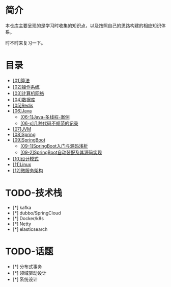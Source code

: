 # 简介

本仓库主要呈现的是学习时收集的知识点，以及按照自己的思路构建的相应知识体系。

时不时来复习一下。

# 目录

- [[01]算法](https://github.com/justtreee/blog/blob/master/%5B01%5D%E7%AE%97%E6%B3%95.md)
- [[02]操作系统](https://github.com/justtreee/blog/blob/master/%5B02%5D%E6%93%8D%E4%BD%9C%E7%B3%BB%E7%BB%9F.md)
- [[03]计算机网络](https://github.com/justtreee/blog/blob/master/%5B03%5D%E8%AE%A1%E7%AE%97%E6%9C%BA%E7%BD%91%E7%BB%9C.md)
- [[04]数据库](https://github.com/justtreee/blog/blob/master/%5B04%5D%E6%95%B0%E6%8D%AE%E5%BA%93.md)
- [[05]Redis](https://github.com/justtreee/blog/blob/master/%5B05%5DRedis.md)
- [[06]Java](https://github.com/justtreee/blog/blob/master/%5B06%5DJava.md)
  - [[06-1]Java-多线程-案例](https://github.com/justtreee/blog/blob/master/%5B06-1%5DJava多线程.md)
  - [[06-x]几种代码不规范的记录](https://github.com/justtreee/blog/blob/master/%5B06-x%5D%E5%87%A0%E7%A7%8D%E4%BB%A3%E7%A0%81%E4%B8%8D%E8%A7%84%E8%8C%83%E7%9A%84%E8%AE%B0%E5%BD%95.md)
- [[07]JVM](https://github.com/justtreee/blog/blob/master/%5B07%5DJVM.md)
- [[08]Spring](https://github.com/justtreee/blog/blob/master/%5B08%5DSpring.md)
- [[09]SpringBoot](https://github.com/justtreee/blog/blob/master/%5B09%5DSpringBoot.md)
  - [[09-1]SpringBoot入门与源码浅析](https://github.com/justtreee/blog/blob/master/%5B08-1%5DSpringBoot%E5%85%A5%E9%97%A8%E4%B8%8E%E6%BA%90%E7%A0%81%E6%B5%85%E6%9E%90.md)
  - [[09-2]SpringBoot自动装配及其源码实现](https://github.com/justtreee/blog/blob/master/%5B08-2%5DSpringBoot%E8%87%AA%E5%8A%A8%E8%A3%85%E9%85%8D%E5%8F%8A%E5%85%B6%E6%BA%90%E7%A0%81%E5%AE%9E%E7%8E%B0.md)
- [[10]设计模式](https://github.com/justtreee/blog/blob/master/%5B10%5D%E8%AE%BE%E8%AE%A1%E6%A8%A1%E5%BC%8F.md)
- [[11]Linux](https://github.com/justtreee/blog/blob/master/%5B11%5DLinux.md)
- [[12]微服务架构](https://github.com/justtreee/blog/blob/master/%5B12%5D%E5%BE%AE%E6%9C%8D%E5%8A%A1%E6%9E%B6%E6%9E%84.md)

# TODO-技术栈
- [*] kafka
- [*] dubbo/SpringCloud
- [*] Docker/k8s
- [*] Netty
- [*] elasticsearch

# TODO-话题
- [*] 分布式事务
- [*] 领域驱动设计
- [*] 系统设计
